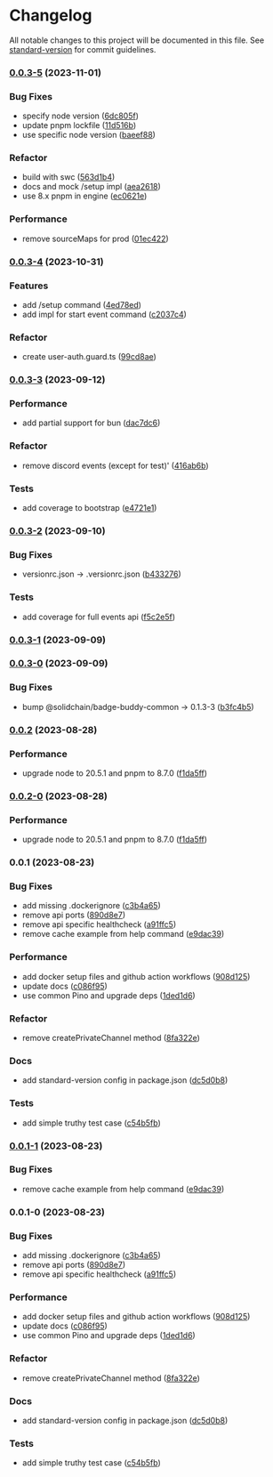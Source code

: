# Changelog

All notable changes to this project will be documented in this file. See [standard-version](https://github.com/conventional-changelog/standard-version) for commit guidelines.

### [0.0.3-5](https://github.com/SlinkyPotato/badge-buddy-bot/compare/v0.0.3-4...v0.0.3-5) (2023-11-01)


### Bug Fixes

* specify node version ([6dc805f](https://github.com/SlinkyPotato/badge-buddy-bot/commit/6dc805ff2fd08a83f1f539244ea3449dc7cf915e))
* update pnpm lockfile ([11d516b](https://github.com/SlinkyPotato/badge-buddy-bot/commit/11d516b8d590a9b760a2cfda6e31be856bf1f7bb))
* use specific node version ([baeef88](https://github.com/SlinkyPotato/badge-buddy-bot/commit/baeef88d837f86e1c0719ec7606cf344f9f27b11))


### Refactor

* build with swc ([563d1b4](https://github.com/SlinkyPotato/badge-buddy-bot/commit/563d1b45674f26611400d852e388b52583287894))
* docs and mock /setup impl ([aea2618](https://github.com/SlinkyPotato/badge-buddy-bot/commit/aea2618b9a856572eea123781cfb13e7094e42d2))
* use 8.x pnpm in engine ([ec0621e](https://github.com/SlinkyPotato/badge-buddy-bot/commit/ec0621ec4afaa582cefbcce4b6deebc8f35321e9))


### Performance

* remove sourceMaps for prod ([01ec422](https://github.com/SlinkyPotato/badge-buddy-bot/commit/01ec422e699b9a4dcf86840c7d272f8c8033da3d))

### [0.0.3-4](https://github.com/SlinkyPotato/badge-buddy-bot/compare/v0.0.3-3...v0.0.3-4) (2023-10-31)


### Features

* add /setup command ([4ed78ed](https://github.com/SlinkyPotato/badge-buddy-bot/commit/4ed78ed2d72e9082bc405fb5c5b7a14de954b898))
* add impl for start event command ([c2037c4](https://github.com/SlinkyPotato/badge-buddy-bot/commit/c2037c45822ef7250ce2da6ec00dc45cc3385b81))


### Refactor

* create user-auth.guard.ts ([99cd8ae](https://github.com/SlinkyPotato/badge-buddy-bot/commit/99cd8aef5e05080b93bbcab9e88fd01748690f3f))

### [0.0.3-3](https://github.com/solidchain-tech/badge-buddy-bot/compare/v0.0.3-2...v0.0.3-3) (2023-09-12)


### Performance

* add partial support for bun ([dac7dc6](https://github.com/solidchain-tech/badge-buddy-bot/commit/dac7dc61f25371d0de0294aa5f9c16581cf2af3d))


### Refactor

* remove discord events (except for test)' ([416ab6b](https://github.com/solidchain-tech/badge-buddy-bot/commit/416ab6b3415a9ae4c2c114f2225c8c939c93716a))


### Tests

* add coverage to bootstrap ([e4721e1](https://github.com/solidchain-tech/badge-buddy-bot/commit/e4721e168b918047e63db00e30a52d78f0423d95))

### [0.0.3-2](https://github.com/solidchain-tech/badge-buddy-bot/compare/v0.0.3-1...v0.0.3-2) (2023-09-10)


### Bug Fixes

* versionrc.json -> .versionrc.json ([b433276](https://github.com/solidchain-tech/badge-buddy-bot/commit/b43327625f12b85a58eac781c08911e6dd1f3719))


### Tests

* add coverage for full events api ([f5c2e5f](https://github.com/solidchain-tech/badge-buddy-bot/commit/f5c2e5f66b468f2ba42c209dce1e9250152cb8ad))

### [0.0.3-1](https://github.com/solidchain-tech/badge-buddy-bot/compare/v0.0.3-0...v0.0.3-1) (2023-09-09)

### [0.0.3-0](https://github.com/solidchain-tech/badge-buddy-bot/compare/v0.0.2...v0.0.3-0) (2023-09-09)


### Bug Fixes

* bump @solidchain/badge-buddy-common -> 0.1.3-3 ([b3fc4b5](https://github.com/solidchain-tech/badge-buddy-bot/commit/b3fc4b50b29a4f396c20e29f669a3d98720a2c90))

### [0.0.2](https://github.com/solidchain-tech/badge-buddy-bot/compare/v0.0.1...v0.0.2) (2023-08-28)


### Performance

* upgrade node to 20.5.1 and pnpm to 8.7.0 ([f1da5ff](https://github.com/solidchain-tech/badge-buddy-bot/commit/f1da5ffd85c8861b8f98cc3dfb1e6a50baabbd57))

### [0.0.2-0](https://github.com/solidchain-tech/badge-buddy-bot/compare/v0.0.1...v0.0.2-0) (2023-08-28)


### Performance

* upgrade node to 20.5.1 and pnpm to 8.7.0 ([f1da5ff](https://github.com/solidchain-tech/badge-buddy-bot/commit/f1da5ffd85c8861b8f98cc3dfb1e6a50baabbd57))

### 0.0.1 (2023-08-23)


### Bug Fixes

* add missing .dockerignore ([c3b4a65](https://github.com/solidchain-tech/badge-buddy-bot/commit/c3b4a651677f5a91e484abe140c8f3b76b158d5c))
* remove api ports ([890d8e7](https://github.com/solidchain-tech/badge-buddy-bot/commit/890d8e77b2b27a15d830fa17dbfd65a4b53a3055))
* remove api specific healthcheck ([a91ffc5](https://github.com/solidchain-tech/badge-buddy-bot/commit/a91ffc5efc5d1085e2c8abcb9a276d5a19620ef1))
* remove cache example from help command ([e9dac39](https://github.com/solidchain-tech/badge-buddy-bot/commit/e9dac39b35507b35a6990042b81b74ecc04b45b5))


### Performance

* add docker setup files and github action workflows ([908d125](https://github.com/solidchain-tech/badge-buddy-bot/commit/908d125636d5bc6ae4fce0c463b66a886b48dbf4))
* update docs ([c086f95](https://github.com/solidchain-tech/badge-buddy-bot/commit/c086f95a78bd7ffe88232d9d87f75940bb0536b5))
* use common Pino and upgrade deps ([1ded1d6](https://github.com/solidchain-tech/badge-buddy-bot/commit/1ded1d69f1bdb646176ec4e0af0b5f18033acb3a))


### Refactor

* remove createPrivateChannel method ([8fa322e](https://github.com/solidchain-tech/badge-buddy-bot/commit/8fa322e39c8b162a5d82684f2dac9db9b7b8a749))


### Docs

* add standard-version config in package.json ([dc5d0b8](https://github.com/solidchain-tech/badge-buddy-bot/commit/dc5d0b83586807e5d0e0456dd0a2e273ac7ee7fd))


### Tests

* add simple truthy test case ([c54b5fb](https://github.com/solidchain-tech/badge-buddy-bot/commit/c54b5fb6b4c4c738b0b328c309a644ac681cd63c))

### [0.0.1-1](https://github.com/solidchain-tech/badge-buddy-bot/compare/v0.0.1-0...v0.0.1-1) (2023-08-23)


### Bug Fixes

* remove cache example from help command ([e9dac39](https://github.com/solidchain-tech/badge-buddy-bot/commit/e9dac39b35507b35a6990042b81b74ecc04b45b5))

### 0.0.1-0 (2023-08-23)


### Bug Fixes

* add missing .dockerignore ([c3b4a65](https://github.com/solidchain-tech/badge-buddy-bot/commit/c3b4a651677f5a91e484abe140c8f3b76b158d5c))
* remove api ports ([890d8e7](https://github.com/solidchain-tech/badge-buddy-bot/commit/890d8e77b2b27a15d830fa17dbfd65a4b53a3055))
* remove api specific healthcheck ([a91ffc5](https://github.com/solidchain-tech/badge-buddy-bot/commit/a91ffc5efc5d1085e2c8abcb9a276d5a19620ef1))


### Performance

* add docker setup files and github action workflows ([908d125](https://github.com/solidchain-tech/badge-buddy-bot/commit/908d125636d5bc6ae4fce0c463b66a886b48dbf4))
* update docs ([c086f95](https://github.com/solidchain-tech/badge-buddy-bot/commit/c086f95a78bd7ffe88232d9d87f75940bb0536b5))
* use common Pino and upgrade deps ([1ded1d6](https://github.com/solidchain-tech/badge-buddy-bot/commit/1ded1d69f1bdb646176ec4e0af0b5f18033acb3a))


### Refactor

* remove createPrivateChannel method ([8fa322e](https://github.com/solidchain-tech/badge-buddy-bot/commit/8fa322e39c8b162a5d82684f2dac9db9b7b8a749))


### Docs

* add standard-version config in package.json ([dc5d0b8](https://github.com/solidchain-tech/badge-buddy-bot/commit/dc5d0b83586807e5d0e0456dd0a2e273ac7ee7fd))


### Tests

* add simple truthy test case ([c54b5fb](https://github.com/solidchain-tech/badge-buddy-bot/commit/c54b5fb6b4c4c738b0b328c309a644ac681cd63c))
